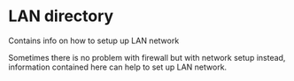 
# LAN directory

Contains info on how to setup up LAN network

Sometimes there is no problem with firewall but with network setup instead,
information contained here can help to set up LAN network.
